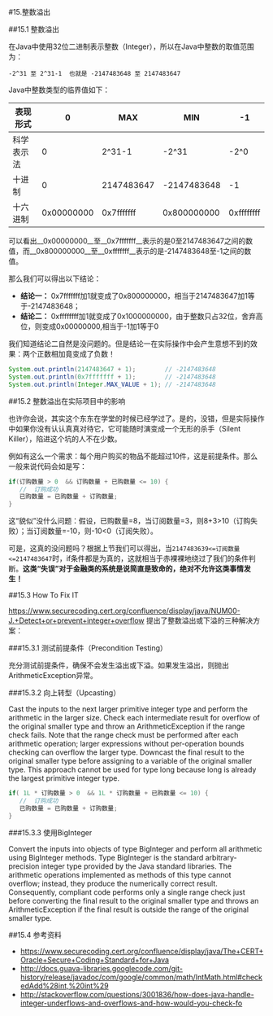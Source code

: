 #15.整数溢出

##15.1 整数溢出

在Java中使用32位二进制表示整数（Integer），所以在Java中整数的取值范围为：
   
```
-2^31 至 2^31-1  也就是 -2147483648 至 2147483647
```

Java中整数类型的临界值如下：

表现形式     | 0           | MAX        |  MIN        | -1   
-------------|-------------|------------|-------------|-----------
科学表示法   | 0           | 2^31-1     | -2^31       | -2^0
十进制       | 0           | 2147483647 | -2147483648 | -1 
十六进制     | 0x00000000  | 0x7fffffff | 0x800000000 | 0xffffffff

可以看出__0x00000000__至__0x7fffffff__表示的是0至2147483647之间的数值，而__0x800000000__至__0xfffffff__表示的是-2147483648至-1之间的数值。

那么我们可以得出以下结论：
   
   * __结论一：__ 0x7fffffff加1就变成了0x800000000，相当于2147483647加1等于-2147483648；
   * __结论二：__ 0xffffffff加1就变成了0x1000000000，由于整数只占32位，舍弃高位，则变成0x00000000,相当于-1加1等于0

我们知道结论二自然是没问题的。但是结论一在实际操作中会产生意想不到的效果：两个正数相加竟变成了负数！

```java
System.out.println(2147483647 + 1);        // -2147483648
System.out.println(0x7fffffff + 1);        // -2147483648
System.out.println(Integer.MAX_VALUE + 1); // -2147483648
```

##15.2 整数溢出在实际项目中的影响

也许你会说，其实这个东东在学堂的时候已经学过了。是的，没错，但是实际操作中如果你没有认认真真对待它，它可能随时演变成一个无形的杀手（Silent Killer），陷进这个坑的人不在少数。

例如有这么一个需求：每个用户购买的物品不能超过10件，这是前提条件。那么一般来说代码会如是写：

```java
if(订购数量 > 0  && 订购数量 + 已购数量 <= 10) {
   //  订购成功
   已购数量 = 已购数量 + 订购数量;
}
```

这“貌似”没什么问题：假设，已购数量=8，当订阅数量=3，则8+3>10（订购失败）；当订阅数量=-10，则-10<0（订阅失败）。

可是，这真的没问题吗？根据上节我们可以得出，当`2147483639<=订阅数量<=2147483647`时，if条件都是为真的，这就相当于赤裸裸地绕过了我们的条件判断。__这类“失误”对于金融类的系统是说简直是致命的，绝对不允许这类事情发生！__

##15.3 How To Fix IT
   
https://www.securecoding.cert.org/confluence/display/java/NUM00-J.+Detect+or+prevent+integer+overflow 提出了整数溢出或下溢的三种解决方案：

###15.3.1 测试前提条件（Precondition Testing）

充分测试前提条件，确保不会发生溢出或下溢。如果发生溢出，则抛出ArithmeticException异常。

###15.3.2 向上转型（Upcasting）

   Cast the inputs to the next larger primitive integer type and perform the arithmetic in the larger size. Check each intermediate result for overflow of the original smaller type and throw an ArithmeticException if the range check fails. Note that the range check must be performed after each arithmetic operation; larger expressions without per-operation bounds checking can overflow the larger type. Downcast the final result to the original smaller type before assigning to a variable of the original smaller type. This approach cannot be used for type long because long is already the largest primitive integer type.

```java
if( 1L * 订购数量 > 0  && 1L * 订购数量 + 已购数量 <= 10) {
   //  订购成功
   已购数量 = 已购数量 + 订购数量;
}
```

###15.3.3 使用BigInteger

   Convert the inputs into objects of type BigInteger and perform all arithmetic using BigInteger methods. Type BigInteger is the standard arbitrary-precision integer type provided by the Java standard libraries. The arithmetic operations implemented as methods of this type cannot overflow; instead, they produce the numerically correct result. Consequently, compliant code performs only a single range check just before converting the final result to the original smaller type and throws an ArithmeticException if the final result is outside the range of the original smaller type.

##15.4 参考资料

   * https://www.securecoding.cert.org/confluence/display/java/The+CERT+Oracle+Secure+Coding+Standard+for+Java
   * http://docs.guava-libraries.googlecode.com/git-history/release/javadoc/com/google/common/math/IntMath.html#checkedAdd%28int,%20int%29
   * http://stackoverflow.com/questions/3001836/how-does-java-handle-integer-underflows-and-overflows-and-how-would-you-check-fo

